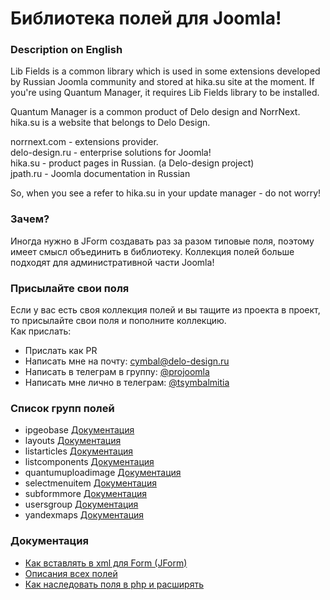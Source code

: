 # Библиотека полей для Joomla!

### Description on English
Lib Fields is a common library which is used in some extensions developed by Russian Joomla community and stored at hika.su site at the moment.
If you're using Quantum Manager, it requires Lib Fields library to be installed.<br/>

Quantum Manager is a common product of Delo design and NorrNext.<br/>
hika.su is a website that belongs to Delo Design. <br/>

norrnext.com - extensions provider.<br/>
delo-design.ru - enterprise solutions for Joomla!<br/>
hika.su - product pages in Russian. (a Delo-design project)<br/>
jpath.ru - Joomla documentation in Russian

So, when you see a refer to hika.su in your update manager - do not worry!

### Зачем?
Иногда нужно в JForm создавать раз за разом типовые поля, поэтому имеет смысл объединить в библиотеку. Коллекция полей больше подходят для административной части Joomla!

### Присылайте свои поля
Если у вас есть своя коллекция полей и вы тащите из проекта в проект, то присылайте свои поля и пополните коллекцию. <br />
Как прислать:
- Прислать как PR
- Написать мне на почту: cymbal@delo-design.ru
- Написать в телеграм в группу: [@projoomla](https://t.me/projoomla)
- Написать мне лично в телеграм: [@tsymbalmitia](https://t.me/tsymbalmitia)


### Список групп полей
- ipgeobase [Документация](https://github.com/JPathRu/lib_fields/blob/master/docs/fields/ipgeobase.md)
- layouts [Документация](https://github.com/JPathRu/lib_fields/blob/master/docs/fields/layouts.md)
- listarticles [Документация](https://github.com/JPathRu/lib_fields/blob/master/docs/fields/listarticles.md)
- listcomponents [Документация](https://github.com/JPathRu/lib_fields/blob/master/docs/fields/listcomponents.md)
- quantumuploadimage [Документация](https://github.com/JPathRu/lib_fields/blob/master/docs/fields/quantumuploadimage.md)
- selectmenuitem [Документация](https://github.com/JPathRu/lib_fields/blob/master/docs/fields/selectmenuitem.md)
- subformmore [Документация](https://github.com/JPathRu/lib_fields/blob/master/docs/fields/subformmore.md)
- usersgroup [Документация](https://github.com/JPathRu/lib_fields/blob/master/docs/fields/usersgroup.md)
- yandexmaps [Документация](https://github.com/JPathRu/lib_fields/blob/master/docs/fields/yandexmaps.md)


### Документация
- [Как вставлять в xml для Form (JForm)](https://github.com/JPathRu/lib_fields/blob/master/docs/example.md)
- [Описания всех полей](https://github.com/JPathRu/lib_fields/tree/master/docs/fields)
- [Как наследовать поля в php и расширять](https://github.com/JPathRu/lib_fields/blob/master/docs/extend.md)
